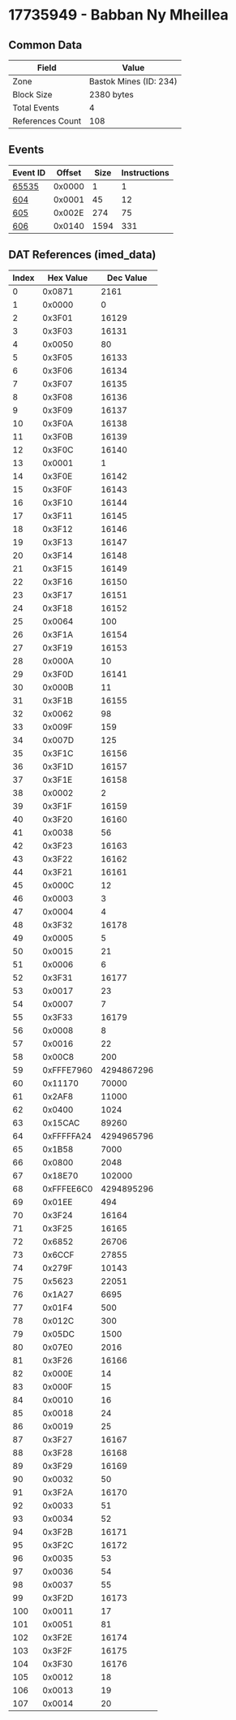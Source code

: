 # 17735949 - Babban Ny Mheillea

## Common Data

| Field            | Value                  |
|------------------|------------------------|
| Zone             | Bastok Mines (ID: 234) |
| Block Size       | 2380 bytes             |
| Total Events     | 4                      |
| References Count | 108                    |

## Events

| Event ID            | Offset   |   Size |   Instructions |
|---------------------|----------|--------|----------------|
| [65535](./65535.md) | 0x0000   |      1 |              1 |
| [604](./604.md)     | 0x0001   |     45 |             12 |
| [605](./605.md)     | 0x002E   |    274 |             75 |
| [606](./606.md)     | 0x0140   |   1594 |            331 |

## DAT References (imed_data)

|   Index | Hex Value   |   Dec Value |
|---------|-------------|-------------|
|       0 | 0x0871      |        2161 |
|       1 | 0x0000      |           0 |
|       2 | 0x3F01      |       16129 |
|       3 | 0x3F03      |       16131 |
|       4 | 0x0050      |          80 |
|       5 | 0x3F05      |       16133 |
|       6 | 0x3F06      |       16134 |
|       7 | 0x3F07      |       16135 |
|       8 | 0x3F08      |       16136 |
|       9 | 0x3F09      |       16137 |
|      10 | 0x3F0A      |       16138 |
|      11 | 0x3F0B      |       16139 |
|      12 | 0x3F0C      |       16140 |
|      13 | 0x0001      |           1 |
|      14 | 0x3F0E      |       16142 |
|      15 | 0x3F0F      |       16143 |
|      16 | 0x3F10      |       16144 |
|      17 | 0x3F11      |       16145 |
|      18 | 0x3F12      |       16146 |
|      19 | 0x3F13      |       16147 |
|      20 | 0x3F14      |       16148 |
|      21 | 0x3F15      |       16149 |
|      22 | 0x3F16      |       16150 |
|      23 | 0x3F17      |       16151 |
|      24 | 0x3F18      |       16152 |
|      25 | 0x0064      |         100 |
|      26 | 0x3F1A      |       16154 |
|      27 | 0x3F19      |       16153 |
|      28 | 0x000A      |          10 |
|      29 | 0x3F0D      |       16141 |
|      30 | 0x000B      |          11 |
|      31 | 0x3F1B      |       16155 |
|      32 | 0x0062      |          98 |
|      33 | 0x009F      |         159 |
|      34 | 0x007D      |         125 |
|      35 | 0x3F1C      |       16156 |
|      36 | 0x3F1D      |       16157 |
|      37 | 0x3F1E      |       16158 |
|      38 | 0x0002      |           2 |
|      39 | 0x3F1F      |       16159 |
|      40 | 0x3F20      |       16160 |
|      41 | 0x0038      |          56 |
|      42 | 0x3F23      |       16163 |
|      43 | 0x3F22      |       16162 |
|      44 | 0x3F21      |       16161 |
|      45 | 0x000C      |          12 |
|      46 | 0x0003      |           3 |
|      47 | 0x0004      |           4 |
|      48 | 0x3F32      |       16178 |
|      49 | 0x0005      |           5 |
|      50 | 0x0015      |          21 |
|      51 | 0x0006      |           6 |
|      52 | 0x3F31      |       16177 |
|      53 | 0x0017      |          23 |
|      54 | 0x0007      |           7 |
|      55 | 0x3F33      |       16179 |
|      56 | 0x0008      |           8 |
|      57 | 0x0016      |          22 |
|      58 | 0x00C8      |         200 |
|      59 | 0xFFFE7960  |  4294867296 |
|      60 | 0x11170     |       70000 |
|      61 | 0x2AF8      |       11000 |
|      62 | 0x0400      |        1024 |
|      63 | 0x15CAC     |       89260 |
|      64 | 0xFFFFFA24  |  4294965796 |
|      65 | 0x1B58      |        7000 |
|      66 | 0x0800      |        2048 |
|      67 | 0x18E70     |      102000 |
|      68 | 0xFFFEE6C0  |  4294895296 |
|      69 | 0x01EE      |         494 |
|      70 | 0x3F24      |       16164 |
|      71 | 0x3F25      |       16165 |
|      72 | 0x6852      |       26706 |
|      73 | 0x6CCF      |       27855 |
|      74 | 0x279F      |       10143 |
|      75 | 0x5623      |       22051 |
|      76 | 0x1A27      |        6695 |
|      77 | 0x01F4      |         500 |
|      78 | 0x012C      |         300 |
|      79 | 0x05DC      |        1500 |
|      80 | 0x07E0      |        2016 |
|      81 | 0x3F26      |       16166 |
|      82 | 0x000E      |          14 |
|      83 | 0x000F      |          15 |
|      84 | 0x0010      |          16 |
|      85 | 0x0018      |          24 |
|      86 | 0x0019      |          25 |
|      87 | 0x3F27      |       16167 |
|      88 | 0x3F28      |       16168 |
|      89 | 0x3F29      |       16169 |
|      90 | 0x0032      |          50 |
|      91 | 0x3F2A      |       16170 |
|      92 | 0x0033      |          51 |
|      93 | 0x0034      |          52 |
|      94 | 0x3F2B      |       16171 |
|      95 | 0x3F2C      |       16172 |
|      96 | 0x0035      |          53 |
|      97 | 0x0036      |          54 |
|      98 | 0x0037      |          55 |
|      99 | 0x3F2D      |       16173 |
|     100 | 0x0011      |          17 |
|     101 | 0x0051      |          81 |
|     102 | 0x3F2E      |       16174 |
|     103 | 0x3F2F      |       16175 |
|     104 | 0x3F30      |       16176 |
|     105 | 0x0012      |          18 |
|     106 | 0x0013      |          19 |
|     107 | 0x0014      |          20 |

